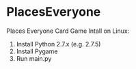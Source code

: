 # PlacesEveryone
Places Everyone Card Game
Intall on Linux:
1. Install Python 2.7.x (e.g. 2.7.5)
2. Install Pygame
3. Run main.py
